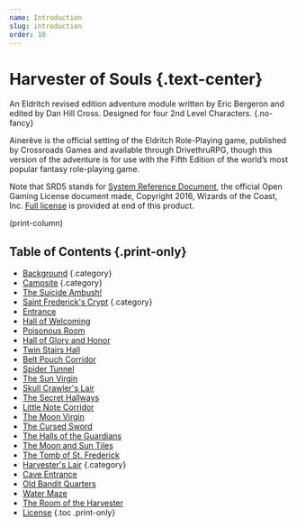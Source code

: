 ```yaml
---
name: Introduction
slug: introduction
order: 10
---
```


# Harvester of Souls {.text-center}

An Eldritch revised edition adventure module written by Eric Bergeron and edited by Dan Hill Cross. Designed for four 2nd Level Characters. {.no-fancy}

Ainerêve is the official setting of the Eldritch Role-Playing game, published by Crossroads Games and available through DrivethruRPG, though this version of the adventure is for use with the Fifth Edition of the world’s most popular fantasy role-playing game.

Note that SRD5 stands for [System Reference Document](https://dnd.wizards.com/articles/features/systems-reference-document-srd), the official Open Gaming License document made, Copyright 2016, Wizards of the Coast, Inc. [Full license](license) is provided at end of this product.

(print-column)

## Table of Contents {.print-only}

- [Background](background) {.category}
- [Campsite](campsite) {.category}
- [The Suicide Ambush!](campsite-the-suicide-ambush)
- [Saint Frederick's Crypt](saint-fredericks-crypt) {.category}
- [Entrance](saint-fredericks-crypt-1-entrance)
- [Hall of Welcoming](saint-fredericks-crypt-2-hall-of-welcoming)
- [Poisonous Room](saint-fredericks-crypt-3-poisonous-trap-room)
- [Hall of Glory and Honor](saint-fredericks-crypt-4-hall-of-glory-and-honor)
- [Twin Stairs Hall](saint-fredericks-crypt-5-twin-stairs-hall)
- [Belt Pouch Corridor](saint-fredericks-crypt-6-belt-pouch-corridor)
- [Spider Tunnel](saint-fredericks-crypt-7-spider-tunnel)
- [The Sun Virgin](saint-fredericks-crypt-8-the-sun-virgin)
- [Skull Crawler's Lair](saint-fredericks-crypt-9-skull-crawlers-lair)
- [The Secret Hallways](saint-fredericks-crypt-10-the-secret-hallways)
- [Little Note Corridor](saint-fredericks-crypt-11-little-note-corridor)
- [The Moon Virgin](saint-fredericks-crypt-12-the-moon-virgin)
- [The Cursed Sword](saint-fredericks-crypt-13-the-cursed-sword)
- [The Halls of the Guardians](saint-fredericks-crypt-14-the-halls-of-the-guardians)
- [The Moon and Sun Tiles](saint-fredericks-crypt-15-the-moon-and-sun-tiles)
- [The Tomb of St. Frederick](saint-fredericks-crypt-16-the-tomb-of-st-frederick)
- [Harvester's Lair](harvesters-lair) {.category}
- [Cave Entrance](harvesters-lair-1-cave-entrance)
- [Old Bandit Quarters](harvesters-lair-2-old-bandit-quarters)
- [Water Maze](harvesters-lair-3-water-maze)
- [The Room of the Harvester](harvesters-lair-4-the-room-of-the-harvester-and-the-conclusion)
- [License](license)
{.toc .print-only}
